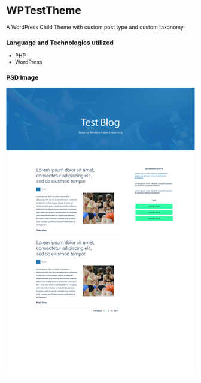# WPTestTheme

A WordPress Child Theme with custom post type and custom taxonomy

### Language and Technologies utilized

- PHP
- WordPress

### PSD Image

![](https://github.com/amandoloule/WPTestTheme/blob/master/screenshot.jpg)
